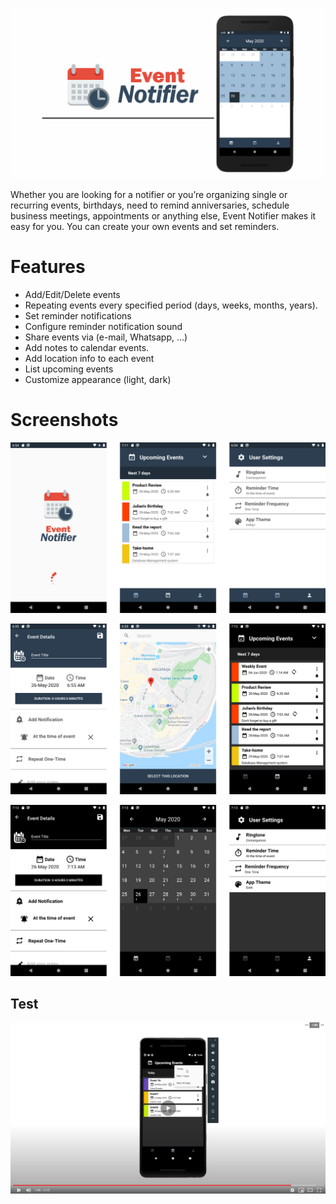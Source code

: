 ![enter image description here](https://github.com/image-assets/png/blob/master/ss0.png?raw=true)


Whether you are looking for a notifier or you’re organizing single or recurring events, birthdays, need to remind anniversaries, schedule business meetings, appointments or anything else, Event Notifier makes it easy for you. You can create your own events and set reminders. 
 
# Features
- Add/Edit/Delete events  
- Repeating events every specified period (days, weeks, months, years). 
- Set reminder notifications
- Configure reminder notification sound
- Share events via (e-mail, Whatsapp, ...)
- Add notes to calendar events.
- Add location info to each event
- List upcoming events
- Customize appearance (light, dark)


# Screenshots
![enter image description here](https://github.com/image-assets/png/blob/master/ss1.png?raw=true)

![enter image description here](https://github.com/image-assets/png/blob/master/ss2.png?raw=true)

![enter image description here](https://github.com/image-assets/png/blob/master/ss3.png?raw=true)

## Test
[![Watch the video](https://raw.githubusercontent.com/image-assets/png/master/shot_200526_231600.png)](https://youtu.be/Ali_X0u46pA)
